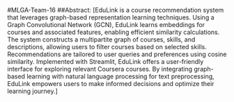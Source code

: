 #MLGA-Team-16
##Abstract:
[EduLink is a course recommendation system that leverages graph-based representation learning techniques. Using a Graph Convolutional Network (GCN), EduLink learns embeddings for courses and associated features, enabling efficient similarity calculations. The system constructs a multipartite graph of courses, skills, and descriptions, allowing users to filter courses based on selected skills. Recommendations are tailored to user queries and preferences using cosine similarity. Implemented with Streamlit, EduLink offers a user-friendly interface for exploring relevant Coursera courses. By integrating graph-based learning with natural language processing for text preprocessing, EduLink empowers users to make informed decisions and optimize their learning journey.]
